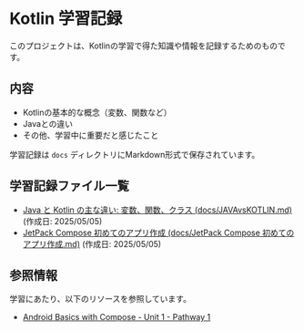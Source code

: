# Kotlin 学習記録

このプロジェクトは、Kotlinの学習で得た知識や情報を記録するためのものです。

## 内容

- Kotlinの基本的な概念（変数、関数など）
- Javaとの違い
- その他、学習中に重要だと感じたこと

学習記録は `docs` ディレクトリにMarkdown形式で保存されています。

## 学習記録ファイル一覧

- [Java と Kotlin の主な違い: 変数、関数、クラス (docs/JAVAvsKOTLIN.md)](docs/JAVAvsKOTLIN.md) (作成日: 2025/05/05)
- [JetPack Compose 初めてのアプリ作成 (docs/JetPack Compose 初めてのアプリ作成.md)](<docs/JetPack Compose 初めてのアプリ作成.md>) (作成日: 2025/05/05)

## 参照情報

学習にあたり、以下のリソースを参照しています。

- [Android Basics with Compose - Unit 1 - Pathway 1](https://developer.android.com/courses/pathways/android-basics-compose-unit-1-pathway-1?hl=ja)

